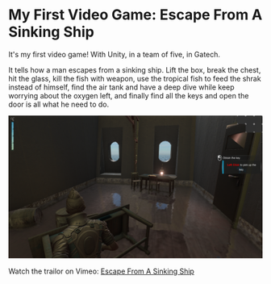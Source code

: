 # My First Video Game: Escape From A Sinking Ship

It's my first video game! With Unity, in a team of five, in Gatech. 

It tells how a man escapes from a sinking ship. Lift the box, break the chest, hit the glass, kill the fish with weapon, use the tropical fish to feed the shrak instead of himself, find the air tank and have a deep dive while keep worrying about the oxygen left, and finally find all the keys and open the door is all what he need to do.

![figure](scene.png)

Watch the trailor on Vimeo:
[Escape From A Sinking Ship](Trailor)
